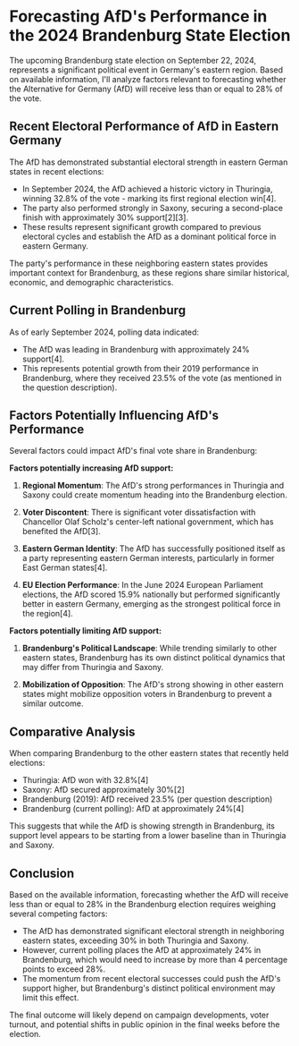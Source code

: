 # Forecasting AfD's Performance in the 2024 Brandenburg State Election

The upcoming Brandenburg state election on September 22, 2024, represents a significant political event in Germany's eastern region. Based on available information, I'll analyze factors relevant to forecasting whether the Alternative for Germany (AfD) will receive less than or equal to 28% of the vote.

## Recent Electoral Performance of AfD in Eastern Germany

The AfD has demonstrated substantial electoral strength in eastern German states in recent elections:

- In September 2024, the AfD achieved a historic victory in Thuringia, winning 32.8% of the vote - marking its first regional election win[4].
- The party also performed strongly in Saxony, securing a second-place finish with approximately 30% support[2][3].
- These results represent significant growth compared to previous electoral cycles and establish the AfD as a dominant political force in eastern Germany.

The party's performance in these neighboring eastern states provides important context for Brandenburg, as these regions share similar historical, economic, and demographic characteristics.

## Current Polling in Brandenburg

As of early September 2024, polling data indicated:

- The AfD was leading in Brandenburg with approximately 24% support[4].
- This represents potential growth from their 2019 performance in Brandenburg, where they received 23.5% of the vote (as mentioned in the question description).

## Factors Potentially Influencing AfD's Performance

Several factors could impact AfD's final vote share in Brandenburg:

**Factors potentially increasing AfD support:**

1. **Regional Momentum**: The AfD's strong performances in Thuringia and Saxony could create momentum heading into the Brandenburg election.

2. **Voter Discontent**: There is significant voter dissatisfaction with Chancellor Olaf Scholz's center-left national government, which has benefited the AfD[3].

3. **Eastern German Identity**: The AfD has successfully positioned itself as a party representing eastern German interests, particularly in former East German states[4].

4. **EU Election Performance**: In the June 2024 European Parliament elections, the AfD scored 15.9% nationally but performed significantly better in eastern Germany, emerging as the strongest political force in the region[4].

**Factors potentially limiting AfD support:**

1. **Brandenburg's Political Landscape**: While trending similarly to other eastern states, Brandenburg has its own distinct political dynamics that may differ from Thuringia and Saxony.

2. **Mobilization of Opposition**: The AfD's strong showing in other eastern states might mobilize opposition voters in Brandenburg to prevent a similar outcome.

## Comparative Analysis

When comparing Brandenburg to the other eastern states that recently held elections:

- Thuringia: AfD won with 32.8%[4]
- Saxony: AfD secured approximately 30%[2]
- Brandenburg (2019): AfD received 23.5% (per question description)
- Brandenburg (current polling): AfD at approximately 24%[4]

This suggests that while the AfD is showing strength in Brandenburg, its support level appears to be starting from a lower baseline than in Thuringia and Saxony.

## Conclusion

Based on the available information, forecasting whether the AfD will receive less than or equal to 28% in the Brandenburg election requires weighing several competing factors:

- The AfD has demonstrated significant electoral strength in neighboring eastern states, exceeding 30% in both Thuringia and Saxony.
- However, current polling places the AfD at approximately 24% in Brandenburg, which would need to increase by more than 4 percentage points to exceed 28%.
- The momentum from recent electoral successes could push the AfD's support higher, but Brandenburg's distinct political environment may limit this effect.

The final outcome will likely depend on campaign developments, voter turnout, and potential shifts in public opinion in the final weeks before the election.